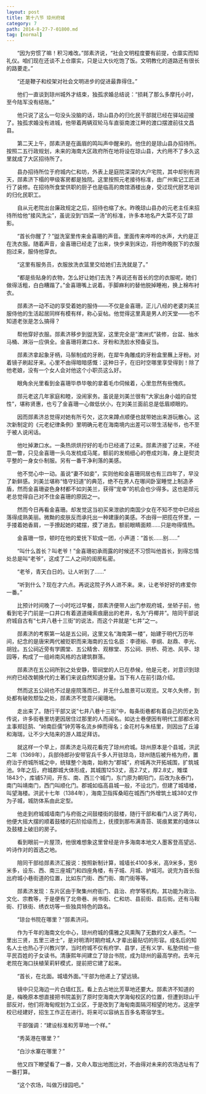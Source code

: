 ```yaml
---
layout: post
title: 第十八节 琼州府城
category: 7
path: 2014-8-27-7-01800.md
tag: [normal]
---
```


　　“因为穷惯了嘛！积习难改。”郧素济说，“社会文明程度要有前提，仓廪实而知礼仪。咱们现在还谈不上仓廪实，只是让大伙吃饱了饭。文明教化的道路还有很长的路要走。”

　　“还是鞭子和绞架对社会文明进步的促进最靠得住。”

　　他们一直谈到琼州城外才结束，独孤求婚总结说：“损耗了那么多摩托小时，至今陆军没有结账。”

　　他只说了这么一句没头没脑的话，琼山县办的归化民干部就已经在驿站迎接了。独孤求婚没有进城，他带着两辆双轮马车直驱南渡江畔的渡口摆渡前往文昌县。

　　第二天上午，郧素济是在画眉的鸣叫声中醒来的。他住的是琼山县办招待所。按照二五行政规划，未来的海南大区政府所在地将设在琼山县，大约用不了多久这里就成了大区招待所了。

　　县办招待所位于府城内仁和坊，外表上是庭院深深的大户宅院，其中却别有洞天，郧素济下榻的甲级客房都是独院。这里按照元老接待标准，由广州紫记工匠进行了装修。在招待所食堂供职的厨子也是临高的商馆酒楼出身，受过现代厨艺培训的归化民职工。

　　自从元老院出台廉政规定之后，招待也缩了水。昨晚琼山县办的元老主任来招待所给他“接风洗尘”，虽说没到“四菜一汤”的标准，许多本地名产大菜不见了踪影。

　　“首长你醒了？”盥洗室里传来金喜珊的声音。里面传来哗哗的水声，大约是正在洗衣服。随着声音，金喜珊已经走了出来，快步来到床边，将他昨晚脱下的衣服抱过来，服侍他穿衣。

　　“这里有服务员，衣服放洗衣篮里交给她们去洗就是了。”

　　“都是些贴身的衣物，怎么好让她们去洗？再说还有首长的您的衣服呢，她们做得活粗，白白糟蹋了。”金喜珊嘴上说着。手脚麻利的替他脱掉睡袍，换上棉布衬衣。

　　郧素济一动不动的享受着她的服侍——不仅是金喜珊，正儿八经的老婆刘美兰服侍他的生活起居同样有模有样，称心妥帖。他觉得这里真是男人的天堂——也不知道老张是怎么搞得？

　　帮他穿好衣服。郧素济移步到盥洗室，这里完全是“澳洲式”装修，台盆、抽水马桶、淋浴一应俱全。金喜珊将漱口水、牙粉和洗脸水预备妥当。

　　郧素济拿起象牙柄，马鬃制成的牙刷，在犀牛角雕成的牙粉盒里蘸上牙粉。对着镜子刷起牙来。心里不由得暗暗感慨：这种日子，在旧时空哪里享受得到！除了他老娘，没有一个女人会对他这个小职员这么好。

　　眼角余光里看到金喜珊毕恭毕敬的拿着毛巾伺候着，心里忽然有些愧疚。

　　郧元老这几年家庭和睦，没闹家务。虽说是刘美兰很有“大家出身小姐的自觉性”，堪称贤惠，也亏了金喜珊一心做低伏小，在刘美兰面前总是低眉顺眼的。

　　因而郧素济总觉得对她有所亏欠，这次来蹲点顺便也就带她出来游玩散心。这次新制定的《元老纪律条例》里明确元老在海南境内出差可以带生活秘书，也不至于被人说闲话。

　　他吐掉漱口水。一条热烘烘拧好的毛巾已经递了过来。郧素济接了过来，不经意一瞥，只见金喜珊一头乌发梳成马尾，额前的发梢细心的卷成刘海，身上是熨烫平整的一身女仆制服。另有一番干净利落的美感。

　　他不觉心中一动。虽说“妻不如妾”，实则他和金喜珊同居也有三四年了，早没了新鲜感。刘美兰堪称“恪守妇道”的典范，绝不在男人在哪间卧室睡觉上制造矛盾，然而金喜珊姿色身材都不如刘美兰，获得“宠幸”的机会也少得多。这也是郧元老总觉得自己对不住金喜珊的原因之一。

　　然而今日再看金喜珊。却发觉这当初买来泄欲的南国少女在不知不觉中已经出落得成熟美丽。微黝的皮肤反而承托出一种建康的美感。不由得一把揽在怀里，一手搂着她香肩，一手撩起她的裙摆，摸了进去。额前眼睛面颊……只是吻得情热。

　　金喜珊一惊，顿时在他的爱抚下软成一团，小声道：“首长……别……”

　　“叫什么首长？叫老爷！”金喜珊初承雨露的时候还不习惯叫他首长，到得忘情处总是叫“老爷”，这成了二人之间的闺房私密。

　　“老爷，青天白日的。让人听到了……”

　　“听到什么？现在才六点。再说这院子外人进不来。来，让老爷好好的疼爱你一番。”

　　比预计时间晚了一小时吃过早餐，郧素济便带人出门参观府城，坐轿子前，他看到宅子门前是一口井口有着道道绳索痕磨出的老井，名为“丹椰井”。陪同干部说府城自古有“七井八巷十三街”的说法，而这个井就是“七井”之一。

　　郧素济的考察第一站是五公祠，这里又名“海南第一楼”，始建于明代万历年间，纪念的是唐宋两代被贬职而来海南的五位名臣：李德裕、李纲、赵鼎、李光、胡铨。五公祠近旁有学圃堂、五公精舍、观稼堂、苏公祠、拱桥、荷池、风亭、琼园等，构成了一组岭南风格的古建筑群落。

　　郧素济在五公祠所到之处安静，管祠堂的人已在恭候，他是元老，对意识到琼州府已经改朝换代的土著们来说自然知道分量。当下有人在前引路介绍。

　　然而这五公祠也不过是座院落而已，并无什么胜景可以观览。又年久失修，到处都有破败颓坠之处，郧素济不觉意兴阑珊地。

　　走出来了。随行干部又说“七井八巷十三街”中，每条街巷都有着自己的历史及传说，许多街巷里坊更因居住过那里的人而闻名。如达士巷便因有明代工部都水司主事郑廷鹄、“岭南巨儒”钟芳等名流乡绅而得名；金花村与朱桔里，则因出了丘濬和海瑞，让不少大陆来的游人踏足拜访。

　　就这样一个早上，郧素济走马观花看完了琼州府城。琼州原本是个县城，洪武二年（1369年），兵部侍郎孙安带官兵千多人开驻琼岛，琼州随后被升格为府，置府治于府城所城之中，统辖整个海南，始称为“郡城”，府城再次开拓城围，扩筑城池。9年之后，府城郡城大体形成，其城围1253丈，高2.7丈，厚2.8丈，雉堞1843个，库铺57间，开东、南、西三个城门，东门原为朝阳门，后改为永泰门，南门叫靖南门，西门叫顺化门。郡城如临高县城一般，不设北门，但建了城墙楼，叫望海楼。洪武十七年（1384年），海南卫指挥桑昭在城西门外增筑土城380丈作为子城，城防体系由此定型。

　　他走到府城城墙南门与府衙之间鼓楼街的鼓楼，随行干部和看门人说了两句，他便大摇大摆的顺着鼓楼的石阶拾级而上，抚摸到那布满青苔、斑痕累累的墙体以及鼓楼上破旧的房子。

　　看到眼前一片屋顶，他很难想象这里曾经是许多海南本地文人墨客登高望远、吟诗作对的首选之地。

　　陪同干部给郧素济汇报说：按照新制计算，城墙长4100多米，高9米多，宽6米多，设东、西、南三座城门和四座角楼，有子城、月城、护城河。说完为首长指出府城小巷街道的位置，比如东门街、西门街、南门街等等。

　　郧素济发现：东片区由于聚集州府衙门、县治、府学等机构，其功能为政治、文化、宗教等，于是便有了北帝巷、尚书街、仁和坊、县前街、县后街。还有马鞍街、打铁街、绣衣坊等一些独具特色的路名。

　　“琼台书院在哪里？”郧素济问。

　　作为千年的海南文化中心，琼州府城的儒雅之风熏陶了无数的文人豪杰。“一里出三贤，五里三进士”，是对明清时期府城人才辈出最贴切的形容。成名后的知名人士也热心于兴教兴学，当时府城不仅有府学、县学，还有义学、私塾供给一些平民百姓的子女读书。清康熙年间建立了琼台书院，成为琼州的最高学府。去年元老院在海口扶植茉莉轩模式，提前把它建了起来。

　　“首长，在北面。城墙外面。”干部为他递上了望远镜。

　　镜中只见海边一片白墙红瓦，看上去占地比芳草地还要大。郧素济不知道的是，梅晚原本想直接把书院盖到了原时空海南大学海甸校区的位置，但遭到琼山干部反对，他们将海甸规划为工业区，于是改到了海甸南面隔河相望的地方。这座学校已经建好，招生工作正在进行。将来可以容纳五百多名寄宿学生。

　　干部强调：“建设标准和芳草地一个样。”

　　“秀英港在哪里？”

　　“白沙水寨在哪里？”

　　他又四下瞭望看了一番，又命人取出地图比对，不由得对未来的农场选址有了一番打算。

　　“这个农场，叫做万绿园吧。”
